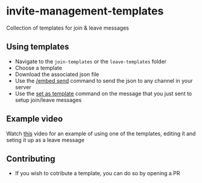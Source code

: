 # invite-management-templates

Collection of templates for join &amp; leave messages

## Using templates

- Navigate to the `join-templates` or the `leave-templates` folder
- Choose a template
- Download the associated json file
- Use the [/embed send](https://siris.gitbook.io/invite-management/commands/utility#embed) command to send the json to any channel in your server
- Use the [set as template](https://siris.gitbook.io/invite-management/commands/config#set-as-template) command on the message that you just sent to setup join/leave messages

## Example video

Watch [this](https://www.youtube.com/watch?v=0RIlqgZgRF4) video for an example of using one of the templates, editing it and seting it up as a leave message

## Contributing

- If you wish to cotribute a template, you can do so by opening a PR
